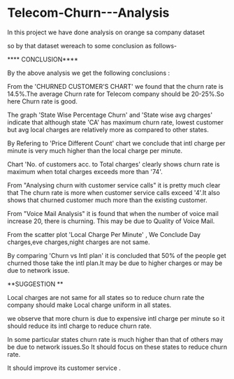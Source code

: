 # Telecom-Churn---Analysis
In this project we have done analysis on orange sa company dataset

so by that dataset wereach to some conclusion as follows-

**** CONCLUSION****


By the above analysis we get the following conclusions :

From the 'CHURNED CUSTOMER'S CHART' we found that the churn rate is 14.5%.The average Churn rate for Telecom company should be 20-25%.So here Churn rate is good.

The graph 'State Wise Percentage Churn' and 'State wise avg charges' indicate that although state 'CA' has maximum churn rate, lowest customer but avg local charges are relatively more as compared to other states.

By Refering to 'Price Different Count' chart we conclude that intl charge per minute is very much higher than the local charge per minute.

Chart 'No. of customers acc. to Total charges' clearly shows churn rate is maximum when total charges exceeds more than '74'.

From "Analysing churn with customer service calls" it is pretty much clear that The churn rate is more when customer service calls exceed '4'.It also shows that churned customer much more than the existing customer.

From "Voice Mail Analysis" it is found that when the number of voice mail increase 20, there is churning. This may be due to Quality of Voice Mail.

From the scatter plot 'Local Charge Per Minute' , We Conclude Day charges,eve charges,night charges are not same.

By comparing 'Churn vs Intl plan' it is concluded that 50% of the people get churned those take the intl plan.It may be due to higher charges or may be due to network issue.

 **SUGGESTION
 **
 
Local charges are not same for all states so to reduce churn rate the company should make Local charge uniform in all states.

we observe that more churn is due to expensive intl charge per minute so it should reduce its intl charge to reduce churn rate.

In some particular states churn rate is much higher than that of others may be due to network issues.So It should focus on these states to reduce churn rate.

It should improve its customer service .
